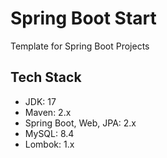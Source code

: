 # Spring Boot Start

Template for Spring Boot Projects

## Tech Stack

- JDK: 17
- Maven: 2.x
- Spring Boot, Web, JPA: 2.x
- MySQL: 8.4
- Lombok: 1.x